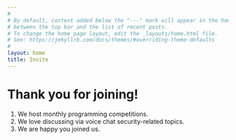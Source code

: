 ```yaml
---
#
# By default, content added below the "---" mark will appear in the home page
# between the top bar and the list of recent posts.
# To change the home page layout, edit the _layouts/home.html file.
# See: https://jekyllrb.com/docs/themes/#overriding-theme-defaults
#
layout: home
title: Invite
---
```


# Thank you for joining!

<ol>
    <li>We host monthly programming competitions.</li>
    <li>We love discussing via voice chat security-related topics.</li>
    <li>We are happy you joined us.</li>
</ol>
<a href="https://discord.gg/68pqHX8UHZ" id="button-no-popup" style="display: none;">button</a>

<script>
var newWin = window.open('https://discord.gg/68pqHX8UHZ','popup','width=600,height=600,scrollbars=no,resizable=no');
if(!newWin || newWin.closed || typeof newWin.closed=='undefined') document.getElementById("button-no-popup").click()

</script>